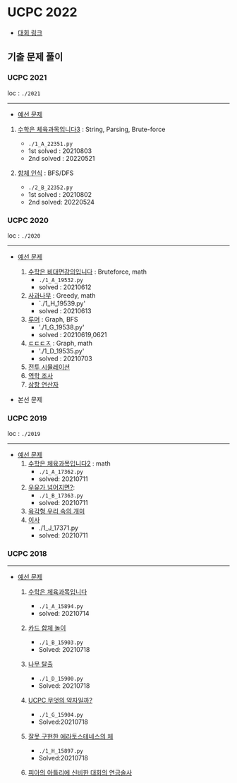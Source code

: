 # UCPC 2022

- [대회 링크]([https://ucpc.me/](https://ucpc.me/qualifier/))  



## 기출 문제 풀이

### UCPC 2021

loc : `./2021`

------

- [예선 문제](https://www.acmicpc.net/category/detail/2692)

1. [수학은 체육과목입니다3](https://www.acmicpc.net/problem/22351) : String, Parsing, Brute-force
     - `./1_A_22351.py` 
     - 1st solved : 20210803
     - 2nd solved : 20220521

2. [항체 인식](https://www.acmicpc.net/problem/22352) : BFS/DFS
     - `./2_B_22352.py` 
     - 1st solved : 20210802
     - 2nd solved: 20220524

### UCPC 2020

loc : `./2020` 

------

- [예선 문제](https://www.acmicpc.net/category/detail/2270)

  1. [수학은 비대면강의입니다](https://www.acmicpc.net/problem/19532) : Bruteforce, math
     - `./1_A_19532.py` 
     - solved : 20210612
  2. [사과나무](https://www.acmicpc.net/problem/19539) : Greedy, math
     - `./1_H_19539.py'
     - solved : 20210613
  3. [루머](https://www.acmicpc.net/problem/19538) : Graph, BFS
     - './1_G_19538.py'
     - solved : 20210619,0621
  4. [ㄷㄷㄷㅈ](https://www.acmicpc.net/problem/19535) : Graph, math
     - './1_D_19535.py'
     - solved : 20210703
  5. [전투 시뮬레이션](https://www.acmicpc.net/problem/19537) 
  6. [역학 조사](https://www.acmicpc.net/problem/19541)
  7. [삼항 연산자](https://www.acmicpc.net/problem/19534)

  

- 본선 문제

### UCPC 2019

loc : `./2019`

------

- [예선 문제](https://www.acmicpc.net/category/detail/2053)
  1. [수학은 체육과목입니다2](https://www.acmicpc.net/problem/17362) : math
     - `./1_A_17362.py`
     - solved: 20210711
  2. [우유가 넘어지면?](https://www.acmicpc.net/problem/17363): 
     - `./1_B_17363.py`
     - solved: 20210711
  3. [육각형 우리 속의 개미](https://www.acmicpc.net/problem/17370)
  4. [이사](https://www.acmicpc.net/problem/17371)
     - ./1_J_17371.py
     - solved: 20210711

### UCPC 2018

------

- [예선 문제](https://www.acmicpc.net/category/detail/1891)

  1. [수학은 체육과목입니다](https://www.acmicpc.net/problem/15894)
      
      - `./1_A_15894.py`
      - solved: 20210714
      
  2. [카드 합체 놀이](https://www.acmicpc.net/problem/15903)

      - `./1_B_15903.py`
      - Solved: 20210718

  3. [나무 탈출](https://www.acmicpc.net/problem/15900)

      - `./1_D_15900.py`
      - Solved: 20210718

  4. [UCPC 무엇의 약자일까?](https://www.acmicpc.net/problem/15904)

      - `./1_G_15904.py`
      - Solved:20210718

  5. [잘못 구현한 에라토스테네스의 체](https://www.acmicpc.net/problem/15897)

      - `./1_H_15897.py`
      - Solved:20210718

  6. [피아의 아틀리에 신비한 대회의 연금술사](https://www.acmicpc.net/problem/15898)

     



      

  

